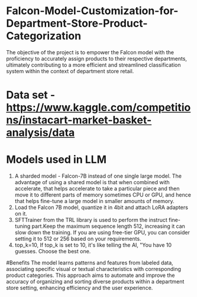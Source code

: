 # Falcon-Model-Customization-for-Department-Store-Product-Categorization
The objective of the project is to empower the Falcon model with the proficiency to accurately assign products to their respective departments, ultimately contributing to a more efficient and streamlined classification system within the context of department store retail.

# Data set - https://www.kaggle.com/competitions/instacart-market-basket-analysis/data
# Models used in LLM
1. A sharded model - Falcon-7B instead of one single large model. The advantage of using a shared model is that when combined with accelerate, that helps accelerate to take a particular piece and then move it to different parts of memory sometimes CPU or GPU, and hence that helps fine-tune a large model in smaller amounts of memory.
2. Load the Falcon 7B model, quantize it in 4bit and attach LoRA adapters on it.
3. SFTTrainer from the TRL library is used to perform the instruct fine-tuning part.Keep the maximum sequence length 512, increasing it can slow down the training. If you are using free-tier GPU, you can consider setting it to 512 or 256 based on your requirements.
4. top_k=10, If top_k is set to 10, it's like telling the AI, "You have 10 guesses. Choose the best one.
   
#Benefits
The model learns patterns and features from labeled data, associating specific visual or textual characteristics with corresponding product categories. This approach aims to automate and improve the accuracy of organizing and sorting diverse products within a department store setting, enhancing efficiency and the user experience.
